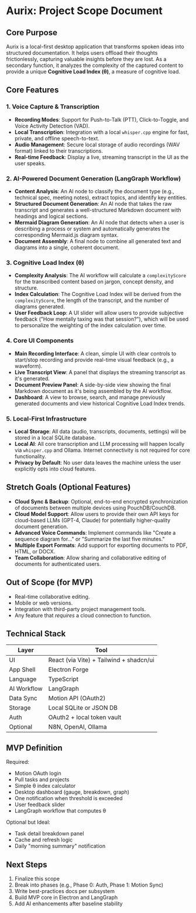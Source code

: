 # Aurix: Project Scope Document

## Core Purpose

Aurix is a local-first desktop application that transforms spoken ideas into structured documentation. It helps users offload their thoughts frictionlessly, capturing valuable insights before they are lost. As a secondary function, it analyzes the complexity of the captured content to provide a unique **Cognitive Load Index (θ)**, a measure of cognitive load.

## Core Features

### 1. Voice Capture & Transcription
-   **Recording Modes**: Support for Push-to-Talk (PTT), Click-to-Toggle, and Voice Activity Detection (VAD).
-   **Local Transcription**: Integration with a local `whisper.cpp` engine for fast, private, and offline speech-to-text.
-   **Audio Management**: Secure local storage of audio recordings (WAV format) linked to their transcriptions.
-   **Real-time Feedback**: Display a live, streaming transcript in the UI as the user speaks.

### 2. AI-Powered Document Generation (LangGraph Workflow)
-   **Content Analysis**: An AI node to classify the document type (e.g., technical spec, meeting notes), extract topics, and identify key entities.
-   **Structured Document Generation**: An AI node that takes the raw transcript and generates a well-structured Markdown document with headings and logical sections.
-   **Mermaid Diagram Generation**: An AI node that detects when a user is describing a process or system and automatically generates the corresponding Mermaid.js diagram syntax.
-   **Document Assembly**: A final node to combine all generated text and diagrams into a single, coherent document.

### 3. Cognitive Load Index (θ)
-   **Complexity Analysis**: The AI workflow will calculate a `complexityScore` for the transcribed content based on jargon, concept density, and structure.
-   **Index Calculation**: The Cognitive Load Index will be derived from the `complexityScore`, the length of the transcript, and the number of diagrams generated.
-   **User Feedback Loop**: A UI slider will allow users to provide subjective feedback ("How mentally taxing was that session?"), which will be used to personalize the weighting of the index calculation over time.

### 4. Core UI Components
-   **Main Recording Interface**: A clean, simple UI with clear controls to start/stop recording and provide real-time visual feedback (e.g., a waveform).
-   **Live Transcript View**: A panel that displays the streaming transcript as it's generated.
-   **Document Preview Panel**: A side-by-side view showing the final Markdown document as it's being assembled by the AI workflow.
-   **Dashboard**: A view to browse, search, and manage previously generated documents and view historical Cognitive Load Index trends.

### 5. Local-First Infrastructure
-   **Local Storage**: All data (audio, transcripts, documents, settings) will be stored in a local SQLite database.
-   **Local AI**: All core transcription and LLM processing will happen locally via `whisper.cpp` and Ollama. Internet connectivity is not required for core functionality.
-   **Privacy by Default**: No user data leaves the machine unless the user explicitly opts into cloud features.

## Stretch Goals (Optional Features)

-   **Cloud Sync & Backup**: Optional, end-to-end encrypted synchronization of documents between multiple devices using PouchDB/CouchDB.
-   **Cloud Model Support**: Allow users to provide their own API keys for cloud-based LLMs (GPT-4, Claude) for potentially higher-quality document generation.
-   **Advanced Voice Commands**: Implement commands like "Create a sequence diagram for..." or "Summarize the last five minutes."
-   **Multiple Export Formats**: Add support for exporting documents to PDF, HTML, or DOCX.
-   **Team Collaboration**: Allow sharing and collaborative editing of documents for authenticated users.

## Out of Scope (for MVP)

-   Real-time collaborative editing.
-   Mobile or web versions.
-   Integration with third-party project management tools.
-   Any feature that *requires* a cloud connection to function.

## Technical Stack

| Layer          | Tool                                  |
|----------------|---------------------------------------|
| UI             | React (via Vite) + Tailwind + shadcn/ui |
| App Shell      | Electron Forge                        |
| Language       | TypeScript                            |
| AI Workflow    | LangGraph                             |
| Data Sync      | Motion API (OAuth2)                   |
| Storage        | Local SQLite or JSON DB               |
| Auth           | OAuth2 + local token vault            |
| Optional       | N8N, OpenAI, Ollama                   |

## MVP Definition

Required:
- Motion OAuth login
- Pull tasks and projects
- Simple θ index calculator
- Desktop dashboard (gauge, breakdown, graph)
- One notification when threshold is exceeded
- User feedback slider
- LangGraph workflow that computes θ

Optional but Ideal:
- Task detail breakdown panel
- Cache and refresh logic
- Daily "morning summary" notification

## Next Steps

1. Finalize this scope
2. Break into phases (e.g., Phase 0: Auth, Phase 1: Motion Sync)
3. Write best-practices docs per subsystem
4. Build MVP core in Electron and LangGraph
5. Add AI enhancements after baseline stability
